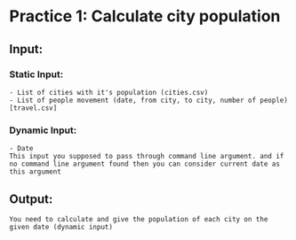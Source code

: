 # Practice 1: Calculate city population

## Input:

### Static Input:
	- List of cities with it's population (cities.csv)
	- List of people movement (date, from city, to city, number of people) [travel.csv]

### Dynamic Input: 
	- Date
	This input you supposed to pass through command line argument. and if no command line argument found then you can consider current date as this argument

## Output:
	You need to calculate and give the population of each city on the given date (dynamic input)
